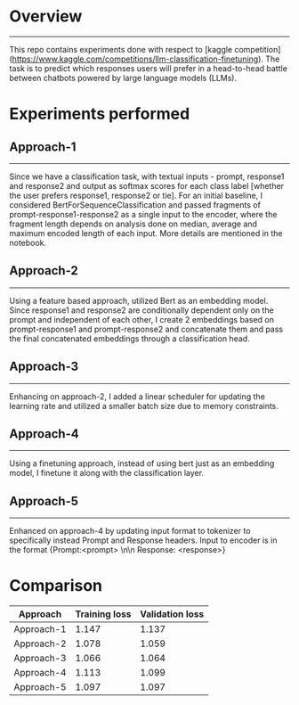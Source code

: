 # Overview
---
This repo contains experiments done with respect to [kaggle competition] (https://www.kaggle.com/competitions/llm-classification-finetuning). 
The task is to predict which responses users will prefer in a head-to-head battle between chatbots powered by large language models (LLMs). 

# Experiments performed
## Approach-1
---

Since we have a classification task, with textual inputs - prompt, response1 and response2 and output as softmax scores for each class label \[whether the user prefers response1, response2 or tie\]. For an initial baseline, I considered BertForSequenceClassification and passed fragments of prompt-response1-response2 as a single input to the encoder, where the fragment length depends on analysis done on median, average and maximum encoded length of each input. More details are mentioned in the notebook.

## Approach-2
---
Using a feature based approach, utilized Bert as an embedding model. Since response1 and response2 are conditionally dependent only on the prompt and independent of each other, I create 2 embeddings based on prompt-response1 and prompt-response2 and concatenate them and pass the final concatenated embeddings through a classification head.

## Approach-3
---
Enhancing on approach-2, I added a linear scheduler for updating the learning rate and utilized a smaller batch size due to memory constraints.

## Approach-4
---
Using a finetuning approach, instead of using bert just as an embedding model, I finetune it along with the classification layer.

## Approach-5
---
Enhanced on approach-4 by updating input format to tokenizer to specifically instead Prompt and Response headers. Input to encoder is in the format {Prompt:\<prompt\> \n\n Response: \<response\>}

# Comparison

| Approach | Training loss | Validation loss |
| --- | --- | --- |
| Approach-1 | 1.147 | 1.137 |
| Approach-2 | 1.078 | 1.059 |
| Approach-3 | 1.066 | 1.064 |
| Approach-4 | 1.113 | 1.099 |
| Approach-5 | 1.097 | 1.097 |

